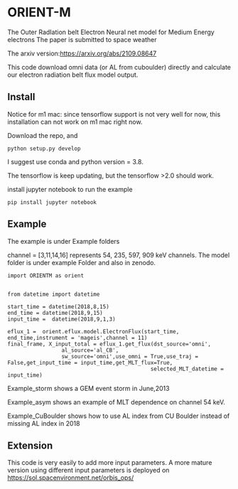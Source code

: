 # ORIENT-M
The Outer RadIation belt Electron Neural net model for Medium Energy electrons
The paper is submitted to space weather

The arxiv version:https://arxiv.org/abs/2109.08647


This code download omni data (or AL from cuboulder) directly and calculate our electron radiation belt flux model output.

## Install

Notice for m1 mac:
since tensorflow support is not very well for now, this installation can not work on m1 mac right now.


Download the repo, and 
```
python setup.py develop
```
I suggest use conda and python version = 3.8.

The tensorflow is keep updating, but the tensorflow >2.0 should work.

install jupyter notebook to run the example
```
pip install jupyter notebook
```

## Example
The example is under Example folders

channel = [3,11,14,16] represents 54, 235, 597, 909 keV channels.
The model folder is under example Folder and also in zenodo.


```
import ORIENTM as orient


from datetime import datetime

start_time = datetime(2018,8,15)
end_time = datetime(2018,9,15)
input_time =  datetime(2018,9,1,3)

eflux_1 =  orient.eflux.model.ElectronFlux(start_time, end_time,instrument = 'mageis',channel = 11)
final_frame, X_input_total = eflux_1.get_flux(dst_source='omni',
                 al_source='al_CB',
                 sw_source='omni',use_omni = True,use_traj = False,get_input_time = input_time,get_MLT_flux=True,
                                             selected_MLT_datetime = input_time)
```
Example_storm shows a GEM event storm in June,2013

Example_asym shows an example of MLT dependence on channel 54 keV.

Example_CuBoulder shows how to use AL index from CU Boulder instead of missing AL index in 2018

## Extension
This code is very easily to add more input parameters. A more mature version using different input parameters is deployed on
https://sol.spacenvironment.net/orbis_ops/
